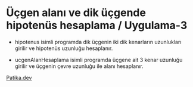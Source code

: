 # Üçgen alanı ve dik üçgende hipotenüs hesaplama / Uygulama-3

* hipotenus isimli programda dik üçgenin iki dik kenarların uzunlukları girilir ve hipotenüs uzunluğu hesaplanır.

* ucgenAlanHesaplama isimli programda üçgene ait 3 kenar uzunluğu girilir ve üçgenin çevre uzunluğu ile alanı hesaplanır.

[Patika.dev](https://www.patika.dev)
